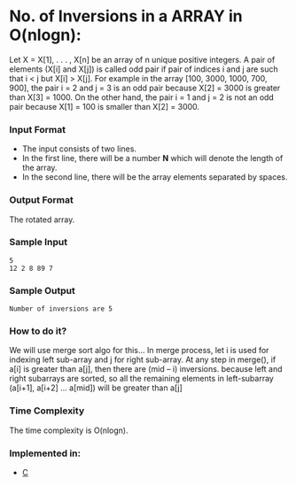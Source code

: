 # No. of Inversions in a ARRAY in O(nlogn):
  
Let X = X[1], . . . , X[n] be an array of n unique positive integers. A pair of elements (X[i] and X[j]) is called odd pair if pair of indices i and j are such that i < j but X[i] > X[j]. For example in the array [100, 3000, 1000, 700, 900], the pair i = 2 and j = 3 is an odd pair because X[2] = 3000 is greater than X[3] = 1000. On the other hand, the pair i = 1 and j = 2 is not an odd pair because X[1] = 100 is smaller than X[2] = 3000.

### Input Format

- The input consists of two lines.
- In the first line, there will be a number **N** which will denote the length of the array.
- In the second line, there will be the array elements separated by spaces.

### Output Format

The rotated array.

### Sample Input

```
5
12 2 8 89 7

```

### Sample Output

```
Number of inversions are 5 

```

### How to do it?

We will use merge sort algo for this...
In merge process, let i is used for indexing left sub-array and j for right sub-array. At any step in merge(), if a[i] is greater than a[j], then there are (mid – i) inversions. because left and right subarrays are sorted, so all the remaining elements in left-subarray (a[i+1], a[i+2] … a[mid]) will be greater than a[j]


### Time Complexity

The time complexity is O(nlogn).

### Implemented in:

- [C](inversion.c)
